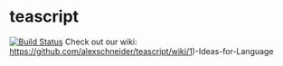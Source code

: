 teascript
=========
[![Build
Status](https://travis-ci.org/alexschneider/teascript.svg?branch=as%2Ftravis)](https://travis-ci.org/alexschneider/teascript)
Check out our wiki: https://github.com/alexschneider/teascript/wiki/1)-Ideas-for-Language
